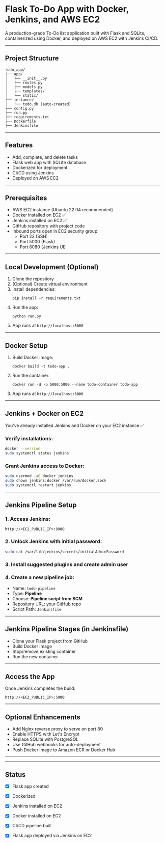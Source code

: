 # Flask To-Do App with Docker, Jenkins, and AWS EC2

A production-grade To-Do list application built with Flask and SQLite, containerized using Docker, and deployed on AWS EC2 with Jenkins CI/CD.

---

## Project Structure

```
todo_app/
├── app/
│   ├── __init__.py
│   ├── routes.py
│   ├── models.py
│   ├── templates/
│   └── static/
├── instance/
│   └── todo.db (auto-created)
├── config.py
├── run.py
├── requirements.txt
├── Dockerfile
├── Jenkinsfile

```

---

##  Features

- Add, complete, and delete tasks
- Flask web app with SQLite database
- Dockerized for deployment
- CI/CD using Jenkins
- Deployed on AWS EC2

---

##  Prerequisites

- AWS EC2 instance (Ubuntu 22.04 recommended)
- Docker installed on EC2 ✅
- Jenkins installed on EC2 ✅
- GitHub repository with project code
- Inbound ports open in EC2 security group:
  - Port 22 (SSH)
  - Port 5000 (Flask)
  - Port 8080 (Jenkins UI)

---

##  Local Development (Optional)

1. Clone the repository
2. (Optional) Create virtual environment
3. Install dependencies:
   ```
   pip install -r requirements.txt
   ```
4. Run the app:
   ```
   python run.py
   ```
5. App runs at `http://localhost:5000`

---

##  Docker Setup

1. Build Docker image:
   ```
   docker build -t todo-app .
   ```

2. Run the container:
   ```
   docker run -d -p 5000:5000 --name todo-container todo-app
   ```

3. App runs at `http://localhost:5000`

---

##  Jenkins + Docker on EC2

You’ve already installed Jenkins and Docker on your EC2 instance ✅

### Verify installations:

```bash
docker --version
sudo systemctl status jenkins
```

### Grant Jenkins access to Docker:

```bash
sudo usermod -aG docker jenkins
sudo chown jenkins:docker /var/run/docker.sock
sudo systemctl restart jenkins
```

---

##  Jenkins Pipeline Setup

### 1. Access Jenkins:
```
http://<EC2_PUBLIC_IP>:8080
```

### 2. Unlock Jenkins with initial password:
```bash
sudo cat /var/lib/jenkins/secrets/initialAdminPassword
```

### 3. Install suggested plugins and create admin user

### 4. Create a new pipeline job:
- Name: `todo-pipeline`
- Type: **Pipeline**
- Choose: **Pipeline script from SCM**
- Repository URL: your GitHub repo
- Script Path: `Jenkinsfile`

---

##  Jenkins Pipeline Stages (in Jenkinsfile)

- Clone your Flask project from GitHub
- Build Docker image
- Stop/remove existing container
- Run the new container

---

##  Access the App

Once Jenkins completes the build:

```
http://<EC2_PUBLIC_IP>:5000
```

---

##  Optional Enhancements

- Add Nginx reverse proxy to serve on port 80
- Enable HTTPS with Let's Encrypt
- Replace SQLite with PostgreSQL
- Use GitHub webhooks for auto-deployment
- Push Docker image to Amazon ECR or Docker Hub

---

---

##  Status

- [x] Flask app created
- [x] Dockerized
- [x] Jenkins installed on EC2
- [x] Docker installed on EC2
- [x] CI/CD pipeline built
- [x] Flask app deployed via Jenkins on EC2

